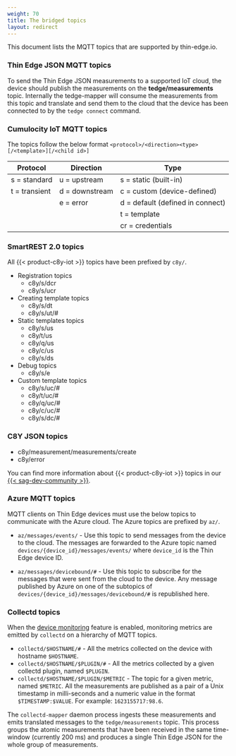 ```yaml
---
weight: 70
title: The bridged topics
layout: redirect
---
```


This document lists the MQTT topics that are supported by thin-edge.io.

### Thin Edge JSON MQTT topics

To send the Thin Edge JSON measurements to a supported IoT cloud, the device should publish the measurements on the **tedge/measurements** topic.
Internally the tedge-mapper will consume the measurements from this topic and translate and send them to the cloud that the device has been connected to by the `tedge connect` command.

### Cumulocity IoT MQTT topics

The topics follow the below format
`<protocol>/<direction><type>[/<template>][/<child id>]`

| Protocol | Direction | Type |
|----------|-----------|-------|
| s = standard  | u = upstream | s =  static (built-in)
| t = transient | d = downstream |c = custom (device-defined)
|               |  e = error| d = default (defined in connect)
|               |           | t = template
|               |           | cr = credentials

### SmartREST 2.0 topics

All {{< product-c8y-iot >}} topics have been prefixed by `c8y/`.

* Registration topics
  * c8y/s/dcr
  * c8y/s/ucr
* Creating template topics
   * c8y/s/dt
   * c8y/s/ut/#
* Static templates topics
  * c8y/s/us
  * c8y/t/us
  * c8y/q/us
  * c8y/c/us
  * c8y/s/ds
* Debug topics
  * c8y/s/e
* Custom template topics
  * c8y/s/uc/#
  * c8y/t/uc/#
  * c8y/q/uc/#
  * c8y/c/uc/#
  * c8y/s/dc/#

### C8Y JSON topics

* c8y/measurement/measurements/create
* c8y/error

You can find more information about {{< product-c8y-iot >}} topics in our [{{< sag-dev-community >}}](https://tech.forums.softwareag.com/t/cumulocity-iot-tips-and-tricks-mqtt-cheat-sheet/237187).

### Azure MQTT topics

MQTT clients on Thin Edge devices must use the below topics to communicate with the Azure cloud.
The Azure topics are prefixed by `az/`.

 * `az/messages/events/` - Use this topic to send messages from the device to the cloud.
 The messages are forwarded to the Azure topic named `devices/{device_id}/messages/events/` where `device_id` is the Thin Edge device ID.

 * `az/messages/devicebound/#` - Use this topic to subscribe for the messages that were sent from the cloud to the device.
 Any message published by Azure on one of the subtopics of `devices/{device_id}/messages/devicebound/#` is republished here.


### Collectd topics

When the [device monitoring](/thin-edge/thin-edge-tutorials/#device-monitoring) feature is enabled, monitoring metrics are emitted by `collectd` on a hierarchy of MQTT topics.

* `collectd/$HOSTNAME/#` - All the metrics collected on the device with hostname `$HOSTNAME`.
* `collectd/$HOSTNAME/$PLUGIN/#` - All the metrics collected by a given collectd plugin, named `$PLUGIN`.
* `collectd/$HOSTNAME/$PLUGIN/$METRIC` - The topic for a given metric, named `$METRIC`. All the measurements are published as a pair of a Unix timestamp in milli-seconds and a numeric value in the format `$TIMESTAMP:$VALUE`. For example: `1623155717:98.6`.

The `collectd-mapper` daemon process ingests these measurements and emits translated messages to the `tedge/measurements` topic.
This process groups the atomic measurements that have been received in the same time-window (currently 200 ms) and produces a single Thin Edge JSON for the whole group of measurements.

